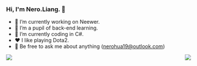 ### Hi, I'm Nero.Liang. 👋

- 🔭 I’m currently working on Neewer.
- 🌱 I’m a pupil of back-end learning.
- 🤔 I’m currently coding in C#.
- ❤️ I like playing Dota2.
- 💬 Be free to ask me about anything (nerohua19@outlook.com)

<img align="left" src="https://github-readme-stats.vercel.app/api?username=NeroLiang19&show_icons=true&hide_border=false">
<img align="right" src="https://github-readme-stats.vercel.app/api/top-langs/?username=NeroLiang19&hide_border=false">
